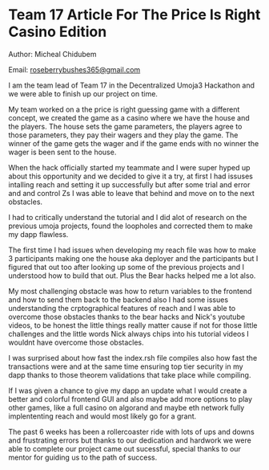 # Team  17 Article For The Price Is Right Casino Edition 

Author: Micheal Chidubem 

Email: roseberrybushes365@gmail.com

I am the team lead of Team 17 in the  Decentralized Umoja3 Hackathon and we were able to finish up our project on time.

My team worked on a the price is right guessing game with a different concept, we created the game as a casino where we have the house and the players. The house sets  the game  parameters, the players agree to those parameters, they  pay  their wagers and they play the game. The winner  of the game gets the wager  and if the game  ends with no winner the wager is been sent to  the house.

When the hack officially started my teammate and I were super hyped up  about this opportunity and we decided to give it a try, at  first I had issuses intalling reach and setting it up successfully but after some trial and error and and control Zs I was able to leave that  behind and move on to the next obstacles.

I had to critically understand the tutorial and I did alot of research on the previous umoja  projects, found the loopholes and corrected them to make my dapp flawless.

The first time I had issues when developing my reach file was how to make 3 participants making one the house aka deployer and the participants but I  figured that out too after looking up some of the  previous  projects and I understood how to  build  that out. Plus the Bear  hacks helped me a lot also.

My most challenging obstacle was how to return variables to the frontend and how to send them back to the backend also I had some issues understanding the crptographical features of reach and I was able to overcome those obstacles thanks to the bear hacks and Nick's youtube videos, to be honest the little  things really matter cause if not for those little challenges and the little words Nick always chips into his tutorial videos I wouldnt have overcome those obstacles.

I was surprised about how fast the index.rsh file compiles also how fast the transactions were and at the same time ensuring top tier security in my dapp  thanks to those theorem validations that take place while compiling.

If I was given a chance to give my dapp an update what I would create a better and colorful frontend GUI and also maybe add more options to play other games, like a full casino on algorand and maybe eth network fully implententing reach and would most likely go for a grant.

The past 6 weeks has been a rollercoaster ride with lots of ups and downs and frustrating errors  but  thanks to our  dedication and hardwork  we were able to complete our project came out sucessful, special thanks to  our mentor for guiding us to the path of success.
